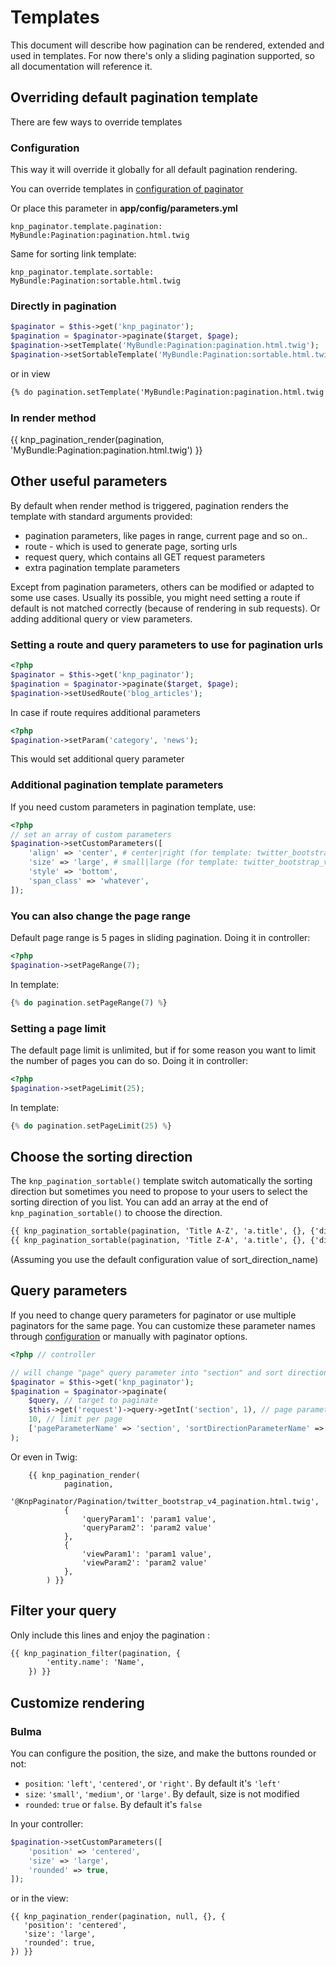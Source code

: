 # Templates

This document will describe how pagination can be rendered, extended and used in
templates. For now there's only a sliding pagination supported, so all documentation
will reference it.

## Overriding default pagination template

There are few ways to override templates

### Configuration

This way it will override it globally for all default pagination rendering.

You can override templates in [configuration of
paginator](http://github.com/KnpLabs/KnpPaginatorBundle/blob/master/README.md#configuration)

Or place this parameter in **app/config/parameters.yml**

    knp_paginator.template.pagination: MyBundle:Pagination:pagination.html.twig

Same for sorting link template:

    knp_paginator.template.sortable:   MyBundle:Pagination:sortable.html.twig

### Directly in pagination

``` php
$paginator = $this->get('knp_paginator');
$pagination = $paginator->paginate($target, $page);
$pagination->setTemplate('MyBundle:Pagination:pagination.html.twig');
$pagination->setSortableTemplate('MyBundle:Pagination:sortable.html.twig');
```

or in view

``` html
{% do pagination.setTemplate('MyBundle:Pagination:pagination.html.twig') %}
```

### In render method

{{ knp_pagination_render(pagination, 'MyBundle:Pagination:pagination.html.twig') }}

## Other useful parameters

By default when render method is triggered, pagination renders the template
with standard arguments provided:

- pagination parameters, like pages in range, current page and so on..
- route - which is used to generate page, sorting urls
- request query, which contains all GET request parameters
- extra pagination template parameters

Except from pagination parameters, others can be modified or adapted to some
use cases. Usually its possible, you might need setting a route if default is not
matched correctly (because of rendering in sub requests). Or adding additional
query or view parameters.

### Setting a route and query parameters to use for pagination urls

``` php
<?php
$paginator = $this->get('knp_paginator');
$pagination = $paginator->paginate($target, $page);
$pagination->setUsedRoute('blog_articles');
```

In case if route requires additional parameters

``` php
<?php
$pagination->setParam('category', 'news');
```

This would set additional query parameter

### Additional pagination template parameters

If you need custom parameters in pagination template, use:

``` php
<?php
// set an array of custom parameters
$pagination->setCustomParameters([
    'align' => 'center', # center|right (for template: twitter_bootstrap_v4_pagination)
    'size' => 'large', # small|large (for template: twitter_bootstrap_v4_pagination)
    'style' => 'bottom',
    'span_class' => 'whatever',
]);
```

### You can also change the page range

Default page range is 5 pages in sliding pagination. Doing it in controller:

``` php
<?php
$pagination->setPageRange(7);
```

In template:

``` php
{% do pagination.setPageRange(7) %}
```

### Setting a page limit

The default page limit is unlimited, but if for some reason you want to limit
the number of pages you can do so. Doing it in controller:

``` php
<?php
$pagination->setPageLimit(25);
```

In template:

``` php
{% do pagination.setPageLimit(25) %}
```

## Choose the sorting direction

The `knp_pagination_sortable()` template switch automatically the sorting direction but sometimes you need to propose to your users to select the sorting direction of you list.
You can add an array at the end of `knp_pagination_sortable()` to choose the direction.

``` html
{{ knp_pagination_sortable(pagination, 'Title A-Z', 'a.title', {}, {'direction': 'asc'}) }}
{{ knp_pagination_sortable(pagination, 'Title Z-A', 'a.title', {}, {'direction': 'desc'}) }}
```
(Assuming you use the default configuration value of sort_direction_name)

<a name="query-parameters"></a>

## Query parameters

If you need to change query parameters for paginator or use multiple paginators for the same page.
You can customize these parameter names through [configuration](http://github.com/KnpLabs/KnpPaginatorBundle/blob/master/README.md#configuration)
or manually with paginator options.

``` php
<?php // controller

// will change "page" query parameter into "section" and sort direction "direction" into "dir"
$paginator = $this->get('knp_paginator');
$pagination = $paginator->paginate(
    $query, // target to paginate
    $this->get('request')->query->getInt('section', 1), // page parameter, now section
    10, // limit per page
    ['pageParameterName' => 'section', 'sortDirectionParameterName' => 'dir']
);
```

Or even in Twig:

```jinja
    {{ knp_pagination_render(
            pagination,
            '@KnpPaginator/Pagination/twitter_bootstrap_v4_pagination.html.twig',
            {
                'queryParam1': 'param1 value',
                'queryParam2': 'param2 value'
            },
            {
                'viewParam1': 'param1 value',
                'viewParam2': 'param2 value'
            },
        ) }}
```

## Filter your query

Only include this lines and enjoy the pagination :
``` html
{{ knp_pagination_filter(pagination, {
        'entity.name': 'Name',
    }) }}
```

## Customize rendering

### Bulma

You can configure the position, the size, and make the buttons rounded or not:
- `position`: `'left'`, `'centered'`, or `'right'`. By default it's `'left'` 
- `size`: `'small'`, `'medium'`, or `'large'`. By default, size is not modified
- `rounded`: `true` or `false`. By default it's `false`

In your controller:
```php
$pagination->setCustomParameters([
    'position' => 'centered',
    'size' => 'large',
    'rounded' => true,
]);
```

or in the view:
```twig
{{ knp_pagination_render(pagination, null, {}, {
   'position': 'centered',
   'size': 'large',
   'rounded': true,
}) }}
```
